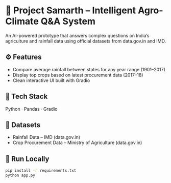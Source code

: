 # 🌾 Project Samarth – Intelligent Agro-Climate Q&A System
An AI-powered prototype that answers complex questions on India’s agriculture and rainfall data using official datasets from data.gov.in and IMD.

## ⚙️ Features
- Compare average rainfall between states for any year range (1901–2017)
- Display top crops based on latest procurement data (2017–18)
- Clean interactive UI built with Gradio

## 🧰 Tech Stack
Python · Pandas · Gradio

## 📘 Datasets
- Rainfall Data – IMD (data.gov.in)
- Crop Procurement Data – Ministry of Agriculture (data.gov.in)

## 🚀 Run Locally
```bash
pip install -r requirements.txt
python app.py
